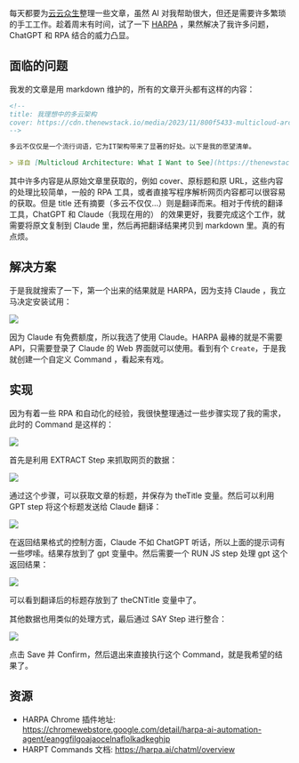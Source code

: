 <!--
title: 使用HARPA和AI轻松实现自动化
cover: https://img.youtube.com/vi/RrpTd6Nu4Is/hqdefault.jpg
-->

每天都要为[云云众生](https://yylives.cc/)整理一些文章，虽然 AI 对我帮助很大，但还是需要许多繁琐的手工工作。趁着周末有时间，试了一下 [HARPA](https://harpa.ai/) ，果然解决了我许多问题，ChatGPT 和 RPA 结合的威力凸显。

## 面临的问题

我发的文章是用 markdown 维护的，所有的文章开头都有这样的内容：

```markdown
<!--
title: 我理想中的多云架构
cover: https://cdn.thenewstack.io/media/2023/11/800f5433-multicloud-architecture.jpg
-->

多云不仅仅是一个流行词语，它为IT架构带来了显著的好处。以下是我的愿望清单。

> 译自 [Multicloud Architecture: What I Want to See](https://thenewstack.io/multicloud-architecture-what-i-want-to-see/)。作者Robert Sonders。

```

其中许多内容是从原始文章里获取的，例如 cover、原标题和原 URL，这些内容的处理比较简单，一般的 RPA 工具，或者直接写程序解析网页内容都可以很容易的获取。但是 title 还有摘要（多云不仅仅...）则是翻译而来。相对于传统的翻译工具，ChatGPT 和 Claude（我现在用的） 的效果更好，我要完成这个工作，就需要将原文复制到 Claude 里，然后再把翻译结果拷贝到 markdown 里。真的有点烦。

## 解决方案

于是我就搜索了一下，第一个出来的结果就是 HARPA，因为支持 Claude ，我立马决定安装试用：

![](https://yylives.cc/wp-content/uploads/2023/11/harpa-main.jpg)

因为 Claude 有免费额度，所以我选了使用 Claude。HARPA 最棒的就是不需要 API，只需要登录了 Claude 的 Web 界面就可以使用。看到有个 `Create`，于是我就创建一个自定义 Command ，看起来有戏。

## 实现

因为有着一些 RPA 和自动化的经验，我很快整理通过一些步骤实现了我的需求，此时的 Command 是这样的：

![](https://yylives.cc/wp-content/uploads/2023/11/harpa-command.jpg)

首先是利用 EXTRACT Step 来抓取网页的数据：

![](https://yylives.cc/wp-content/uploads/2023/11/extract-step.jpg)

通过这个步骤，可以获取文章的标题，并保存为 theTitle 变量。然后可以利用 GPT step 将这个标题发送给 Claude 翻译：

![](https://yylives.cc/wp-content/uploads/2023/11/gpt-step.jpg)

在返回结果格式的控制方面，Claude 不如 ChatGPT 听话，所以上面的提示词有一些啰嗦。结果存放到了 gpt 变量中。然后需要一个 RUN JS step 处理 gpt 这个返回结果：

![](https://yylives.cc/wp-content/uploads/2023/11/run-js-step.jpg)

可以看到翻译后的标题存放到了 theCNTitle 变量中了。

其他数据也用类似的处理方式，最后通过 SAY Step 进行整合：

![](https://yylives.cc/wp-content/uploads/2023/11/say-step.jpg)

点击 Save 并 Confirm，然后退出来直接执行这个 Command，就是我希望的结果了。


## 资源

* HARPA Chrome 插件地址: https://chromewebstore.google.com/detail/harpa-ai-automation-agent/eanggfilgoajaocelnaflolkadkeghjp
* HARPT Commands 文档: https://harpa.ai/chatml/overview
